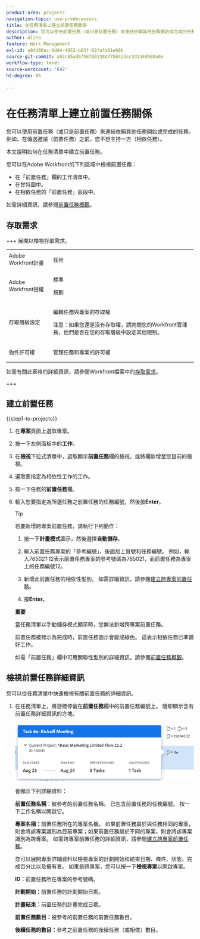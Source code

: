 ```yaml
---
product-area: projects
navigation-topic: use-predecessors
title: 在任務清單上建立前置任務關係
description: 您可以使用前置任務（或只是前置任務）來連結依賴其他任務開始或完成的任務。 例如，在傳送邀請（前置任務）之前，您不想主持一方（相依任務）。
author: Alina
feature: Work Management
exl-id: a84d88ac-8dd4-4952-b83f-02fafa61e68b
source-git-commit: a92c85ad5f58700138d7750423cc3d134d980a9e
workflow-type: tm+mt
source-wordcount: '642'
ht-degree: 0%

---
```


# 在任務清單上建立前置任務關係

<!-- Audited: 5/2025 -->

您可以使用前置任務（或只是前置任務）來連結依賴其他任務開始或完成的任務。 例如，在傳送邀請（前置任務）之前，您不想主持一方（相依任務）。

本文說明如何在任務清單中建立前置任務。

您可以在Adobe Workfront的下列區域中檢視前置任務：

* 在「前置任務」欄的工作清單中。
* 在甘特圖中。
* 在相依任務的「前置任務」區段中。

如需詳細資訊，請參閱[前置任務概觀](../../../manage-work/tasks/use-prdcssrs/predecessors-overview.md)。

## 存取需求

+++ 展開以檢視存取需求。

<table style="table-layout:auto"> 
 <col> 
 <col> 
 <tbody> 
  <tr> 
   <td role="rowheader">Adobe Workfront計畫</td> 
   <td> <p>任何</p> </td> 
  </tr> 
  <tr> 
   <td role="rowheader">Adobe Workfront授權</td> 
   <td> <p>標準 </p><p>規劃 </p> </td> 
  </tr> 
  <tr> 
   <td role="rowheader">存取層級設定</td> 
   <td> <p>編輯任務與專案的存取權</p> <p>注意：如果您還是沒有存取權，請詢問您的Workfront管理員，他們是否在您的存取層級中設定其他限制。 </p> </td> 
  </tr> 
  <tr> 
   <td role="rowheader">物件許可權</td> 
   <td> <p>管理任務和專案的許可權</p> </td> 
  </tr> 
 </tbody> 
</table>

如需有關此表格的詳細資訊，請參閱Workfront檔案中的[存取需求](/help/quicksilver/administration-and-setup/add-users/access-levels-and-object-permissions/access-level-requirements-in-documentation.md)。

+++

## 建立前置任務

{{step1-to-projects}}

1. 在&#x200B;**專案**&#x200B;頁面上選取專案。
1. 按一下左側面板中的&#x200B;**工作**。
1. 在&#x200B;**檢視**&#x200B;下拉式清單中，選取顯示&#x200B;**前置任務**&#x200B;欄的檢視，或將欄新增至您目前的檢視。

1. 選取要指定為相依性工作的工作。
1. 按一下任務的&#x200B;**前置任務**&#x200B;欄。
1. 輸入您要指定為所選任務之前置任務的任務編號，然後按&#x200B;**Enter**。

   >[!TIP]
   >
   >若要新增跨專案前置任務，請執行下列動作：
   >
   >1. 按一下&#x200B;**計畫模式**&#x200B;圖示，然後選擇&#x200B;**自動儲存**。
   >
   >1. 輸入前置任務專案的「參考編號」，後面加上冒號和任務編號。 例如，輸入&#x200B;*765021:12*&#x200B;表示前置任務專案的參考號碼為765021，而前置任務為專案上的任務編號12。
   >
   >1. 新增此前置任務的相依性型別。 如需詳細資訊，請參閱[建立跨專案前置任務](/help/quicksilver/manage-work/tasks/use-prdcssrs/cross-project-predecessors.md)。
   >
   >1. 按&#x200B;**Enter**。
   >
   >**重要**
   >
   >當任務清單以手動儲存模式顯示時，您無法新增跨專案前置任務。

   前置任務被標示為完成時，前置任務圖示會變成綠色。 這表示相依任務已準備好工作。

   如需「前置任務」欄中可用關聯性型別的詳細資訊，請參閱[前置任務概觀](../../../manage-work/tasks/use-prdcssrs/predecessors-overview.md)。

## 檢視前置任務詳細資訊

您可以從任務清單中快速檢視有關前置任務的詳細資訊。

1. 在任務清單上，將游標停留在&#x200B;**前置任務**&#x200B;欄中的前置任務編號上。 隨即顯示含有前置任務詳細資訊的方塊。

   ![前置任務詳細資料](assets/predecessor-details-in-task-list.png)

   會顯示下列詳細資料：

   **前置任務名稱：**&#x200B;被參考的前置任務名稱。 已包含前置任務的任務編號。 按一下工作名稱以開啟它。

   **專案名稱：**&#x200B;前置任務所在的專案名稱。 如果前置任務屬於與任務相同的專案，則會將該專案識別為目前專案；如果前置任務屬於不同的專案，則會將該專案識別為跨專案。 如需跨專案前置任務的詳細資訊，請參閱[建立跨專案前置任務](../../tasks/use-prdcssrs/cross-project-predecessors.md)。

   您可以展開專案詳細資料以檢視專案的計劃開始和結束日期、條件、狀態、完成百分比以及擁有者。 如果是跨專案，您可以按一下&#x200B;**檢視專案**&#x200B;以開啟專案。

   **ID：**&#x200B;前置任務所在專案的參考號碼。

   **計劃開始：**&#x200B;前置任務的計劃開始日期。

   **計畫結束：**&#x200B;前置任務的計畫完成日期。

   **前置任務數目：**&#x200B;被參考的前置任務的前置任務數目。

   **後續任務的數目：**&#x200B;參考之前置任務的後續任務（或相依）數目。
